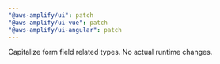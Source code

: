 ```yaml
---
"@aws-amplify/ui": patch
"@aws-amplify/ui-vue": patch
"@aws-amplify/ui-angular": patch
---
```


Capitalize form field related types. No actual runtime changes.
